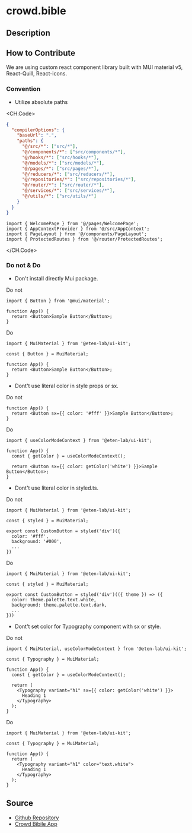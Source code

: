 # crowd.bible

## Description

## How to Contribute

We are using custom react component library built with MUI material v5, React-Quill, React-icons.

### Convention

- Utilize absolute paths

<CH.Code>

```json tsconfig.paths.json
{
  "compilerOptions": {
    "baseUrl": ".",
    "paths": {
      "@/src/*": ["src/*"],
      "@/components/*": ["src/components/*"],
      "@/hooks/*": ["src/hooks/*"],
      "@/models/*": ["src/models/*"],
      "@/pages/*": ["src/pages/*"],
      "@/reducers/*": ["src/reducers/*"],
      "@/repositories/*": ["src/repositories/*"],
      "@/router/*": ["src/router/*"],
      "@/services/*": ["src/services/*"],
      "@/utils/*": ["src/utils/*"]
    }
  }
}
```

```tsx App.tsx
import { WelcomePage } from '@/pages/WelcomePage';
import { AppContextProvider } from '@/src/AppContext';
import { PageLayout } from '@/components/PageLayout';
import { ProtectedRoutes } from '@/router/ProtectedRoutes';
```

</CH.Code>

### Do not & Do

- Don't install directly Mui package.

Do not

```tsx
import { Button } from '@mui/material';

function App() {
  return <Button>Sample Button</Button>;
}
```

Do

```tsx
import { MuiMaterial } from '@eten-lab/ui-kit';

const { Button } = MuiMaterial;

function App() {
  return <Button>Sample Button</Button>;
}
```

- Dont't use literal color in style props or sx.

Do not

```tsx
function App() {
  return <Button sx={{ color: '#fff' }}>Sample Button</Button>;
}
```

Do

```tsx sample.tsx
import { useColorModeContext } from '@eten-lab/ui-kit';

function App() {
  const { getColor } = useColorModeContext();

  return <Button sx={{ color: getColor('white') }}>Sample Button</Button>;
}
```

- Dont't use literal color in styled.ts.

Do not

```tsx
import { MuiMaterial } from '@eten-lab/ui-kit';

const { styled } = MuiMaterial;

export const CustomButton = styled('div')({
  color: '#fff',
  background: '#000',
  ...
})
```

Do

```tsx
import { MuiMaterial } from '@eten-lab/ui-kit';

const { styled } = MuiMaterial;

export const CustomButton = styled('div')(({ theme }) => ({
  color: theme.palette.text.white,
  background: theme.palette.text.dark,
  ...
}))
```

- Dont't set color for Typography component with sx or style.

Do not

```tsx
import { MuiMaterial, useColorModeContext } from '@eten-lab/ui-kit';

const { Typography } = MuiMaterial;

function App() {
  const { getColor } = useColorModeContext();

  return (
    <Typography variant="h1" sx={{ color: getColor('white') }}>
      Heading 1
    </Typography>
  );
}
```

Do

```tsx
import { MuiMaterial } from '@eten-lab/ui-kit';

const { Typography } = MuiMaterial;

function App() {
  return (
    <Typography variant="h1" color="text.white">
      Heading 1
    </Typography>
  );
}
```

## Source

- [Github Repository](https://github.com/etenlab/crowd.Bible)
- [Crowd Bibile App](https://crowdbible.dev.lab.eten.bible/welcome)
